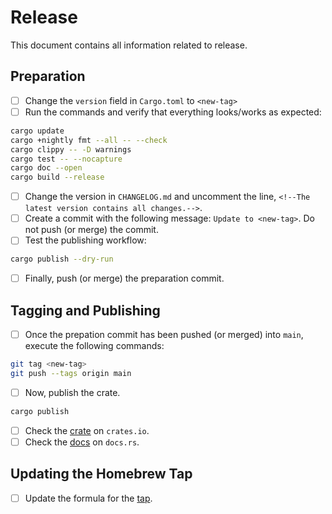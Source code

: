 # Release

This document contains all information related to release.

## Preparation

- [ ] Change the `version` field in `Cargo.toml` to `<new-tag>`
- [ ] Run the commands and verify that everything looks/works as expected:

```sh
cargo update
cargo +nightly fmt --all -- --check
cargo clippy -- -D warnings
cargo test -- --nocapture
cargo doc --open
cargo build --release
```

- [ ] Change the version in `CHANGELOG.md` and uncomment the line, `<!--The latest version contains all changes.-->`.
- [ ] Create a commit with the following message: `Update to <new-tag>`. Do not push (or merge) the commit.
- [ ] Test the publishing workflow:

```sh
cargo publish --dry-run
```

- [ ] Finally, push (or merge) the preparation commit.

## Tagging and Publishing

- [ ] Once the prepation commit has been pushed (or merged) into `main`, execute the following commands:

```sh
git tag <new-tag>
git push --tags origin main
```

- [ ] Now, publish the crate.

```sh
cargo publish
```

- [ ] Check the [crate](https://crates.io/crates/gfold) on `crates.io`.
- [ ] Check the [docs](https://docs.rs/gfold) on `docs.rs`.

## Updating the Homebrew Tap

- [ ] Update the formula for the [tap](https://github.com/nickgerace/homebrew-gfold).
